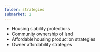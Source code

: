 ```yaml
---
folder: strategies
submarket: 2
---
```


- Housing stability protections
- Community ownership of land
- Affordable housing production strategies
- Owner affordability strategies